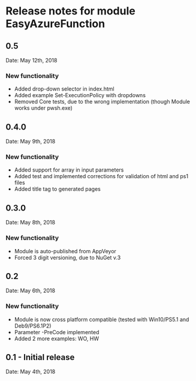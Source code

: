 # Release notes for module EasyAzureFunction

## 0.5

Date: May 12th, 2018

### New functionality

- Added drop-down selector in index.html
- Added example Set-ExecutionPolicy with dropdowns
- Removed Core tests, due to the wrong implementation (though Module works under pwsh.exe)

## 0.4.0

Date: May 9th, 2018

### New functionality

- Added support for array in input parameters
- Added test and implemented corrections for validation of html and ps1 files
- Added title tag to generated pages

## 0.3.0

Date: May 8th, 2018

### New functionality

- Module is auto-published from AppVeyor
- Forced 3 digit versioning, due to NuGet v.3

## 0.2

Date: May 6th, 2018

### New functionality

- Module is now cross platform compatible (tested with Win10/PS5.1 and Deb9/PS6.1P2)
- Parameter -PreCode implemented
- Added 2 more examples: WO, HW

## 0.1 - Initial release

Date: May 4th, 2018
